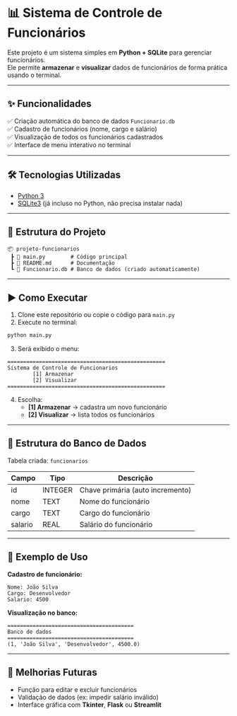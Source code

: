# 📊 Sistema de Controle de Funcionários  

Este projeto é um sistema simples em **Python + SQLite** para gerenciar funcionários.  
Ele permite **armazenar** e **visualizar** dados de funcionários de forma prática usando o terminal.  

---

## ✨ Funcionalidades  

✅ Criação automática do banco de dados `Funcionario.db`  
✅ Cadastro de funcionários (nome, cargo e salário)  
✅ Visualização de todos os funcionários cadastrados  
✅ Interface de menu interativo no terminal  

---

## 🛠️ Tecnologias Utilizadas  

- [Python 3](https://www.python.org/)  
- [SQLite3](https://www.sqlite.org/index.html) (já incluso no Python, não precisa instalar nada)  

---

## 📂 Estrutura do Projeto  

```
📦 projeto-funcionarios
 ┣ 📜 main.py        # Código principal
 ┣ 📜 README.md      # Documentação
 ┗ 📜 Funcionario.db # Banco de dados (criado automaticamente)
```

---

## ▶️ Como Executar  

1. Clone este repositório ou copie o código para `main.py`  
2. Execute no terminal:  

```bash
python main.py
```

3. Será exibido o menu:  

```
==================================================
Sistema de Controle de Funcionarios
        [1] Armazenar
        [2] Visualizar
==================================================
```

4. Escolha:  
   - **[1] Armazenar** → cadastra um novo funcionário  
   - **[2] Visualizar** → lista todos os funcionários  

---

## 💾 Estrutura do Banco de Dados  

Tabela criada: `funcionarios`  

| Campo   | Tipo     | Descrição                        |
|---------|----------|----------------------------------|
| id      | INTEGER  | Chave primária (auto incremento) |
| nome    | TEXT     | Nome do funcionário              |
| cargo   | TEXT     | Cargo do funcionário             |
| salario | REAL     | Salário do funcionário           |

---

## 📌 Exemplo de Uso  

**Cadastro de funcionário:**  

```
Nome: João Silva
Cargo: Desenvolvedor
Salario: 4500
```

**Visualização no banco:**  

```
========================================
Banco de dados
========================================
(1, 'João Silva', 'Desenvolvedor', 4500.0)
```

---

## 🚀 Melhorias Futuras  

- Função para editar e excluir funcionários  
- Validação de dados (ex: impedir salário inválido)  
- Interface gráfica com **Tkinter**, **Flask** ou **Streamlit**  
